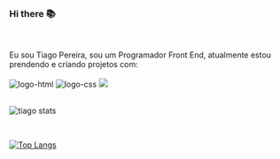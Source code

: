 ### Hi there 📚 
<br>
<br>
Eu sou Tiago Pereira, sou um Programador Front End, atualmente estou prendendo e criando projetos com:
<br>
<br>

<img src="https://img.shields.io/badge/HTML5-E34F26?style=for-the-badge&logo=html5&logoColor=white" alt="logo-html"/>
<img src="https://img.shields.io/badge/CSS3-1572B6?style=for-the-badge&logo=css3&logoColor=white" alt="logo-css"/>
<img src="https://img.shields.io/badge/JavaScript-F7DF1E?style=for-the-badge&logo=javascript&logoColor=black"/>
<br>
<br>
<a href="https://www.linkedin.com/in/tiago-pereira-8569658b"></a>

![tiago stats](https://github-readme-stats.vercel.app/api?username=tiagohps=contribs,prs)

<br>

[![Top Langs](https://github-readme-stats.vercel.app/api/top-langs/?username=tiagohps)](https://github.com/anuraghazra/github-readme-stats)
